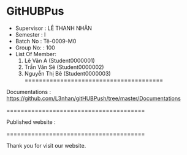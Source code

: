 GitHUBPus
=======================================
+ Supervisor	: LÊ THANH NHÂN
+ Semester		: I	
+ Batch No		: Tê-0009-M0	
+ Group No:		: 100
+ List Of Member:
	1. Lê Văn A  	(Student0000001)
	2. Trần Văn Sê	(Student0000002)
	3. Nguyễn Thị Bê 	(Student0000003)	
=======================================

Documentations : https://github.com/L3nhan/gitHUBPush/tree/master/Documentations

=======================================

Published website :

=======================================

Thank you for visit our website.
